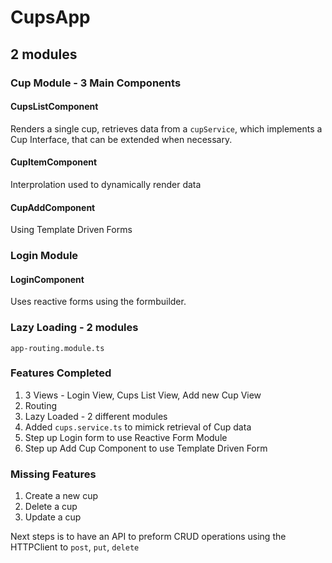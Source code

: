 # CupsApp

## 2 modules

### Cup Module - 3 Main Components

#### CupsListComponent 

Renders a single cup, retrieves data from a `cupService`, which implements a Cup Interface, that can be extended when necessary. 

#### CupItemComponent

Interprolation used to dynamically render data

#### CupAddComponent 

Using Template Driven Forms 

### Login Module

#### LoginComponent

Uses reactive forms using the formbuilder.

### Lazy Loading - 2 modules
`app-routing.module.ts`

### Features Completed
1. 3 Views - Login View, Cups List View, Add new Cup View
2. Routing 
3. Lazy Loaded - 2 different modules
4. Added `cups.service.ts` to mimick retrieval of Cup data 
5. Step up Login form to use Reactive Form Module
6. Step up Add Cup Component to use Template Driven Form 

### Missing Features
1. Create a new cup
2. Delete a cup
3. Update a cup

Next steps is to have an API to preform CRUD operations using the HTTPClient to `post`, `put`, `delete`